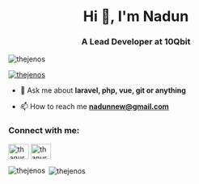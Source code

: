 <h1 align="center">Hi 👋, I'm Nadun</h1>
<h3 align="center">A Lead Developer at 10Qbit</h3>

<p align="left"> <img src="https://komarev.com/ghpvc/?username=thejenos&label=Profile%20views&color=0e75b6&style=flat" alt="thejenos" /> </p>

<p align="left"> <a href="https://github.com/ryo-ma/github-profile-trophy"><img src="https://github-profile-trophy.vercel.app/?username=thejenos" alt="thejenos" /></a> </p>

- 💬 Ask me about **laravel, php, vue, git or anything**

- 📫 How to reach me **nadunnew@gmail.com**

<h3 align="left">Connect with me:</h3>
<p align="left">
<a href="https://codepen.io/thanura_nadun" target="blank"><img align="center" src="https://cdn.jsdelivr.net/npm/simple-icons@3.0.1/icons/codepen.svg" alt="thanura_nadun" height="30" width="40" /></a>
<a href="https://codesandbox.com/thanura nadun" target="blank"><img align="center" src="https://cdn.jsdelivr.net/npm/simple-icons@3.0.1/icons/codesandbox.svg" alt="thanura nadun" height="30" width="40" /></a>
</p>

<p><img align="left" src="https://github-readme-stats.vercel.app/api/top-langs?username=thejenos&show_icons=true&locale=en&layout=compact" alt="thejenos" /></p>

<p>&nbsp;<img align="center" src="https://github-readme-stats.vercel.app/api?username=thejenos&show_icons=true&locale=en" alt="thejenos" /></p>
